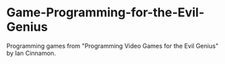 # Game-Programming-for-the-Evil-Genius
Programming games from "Programming Video Games for the Evil Genius" by Ian Cinnamon.
